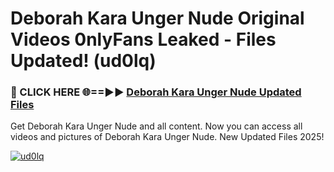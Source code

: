# Deborah Kara Unger Nude Original Videos 0nlyFans Leaked - Files Updated! (ud0lq)

<h3>🔴 CLICK HERE 🌐==►► <a href="https://tinyurl.com/4mcuefdz" rel="nofollow">Deborah Kara Unger Nude Updated Files</a></h3>

Get Deborah Kara Unger Nude and all content. Now you can access all videos and pictures of Deborah Kara Unger Nude. New Updated Files 2025!

[![ud0lq](https://i.imgur.com/StAQSOY.gif)](https://tinyurl.com/4mcuefdz)
